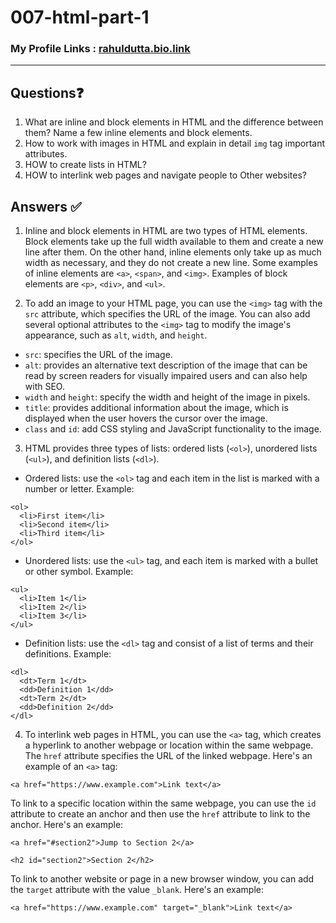# 007-html-part-1

### My Profile Links : [rahuldutta.bio.link](https://rahuldutta.bio.link)

---

## Questions❓

1. What are inline and block elements in HTML and the difference between them? Name a few inline
elements and block elements.
2. How to work with images in HTML and explain in detail `img` tag important attributes.
3. HOW to create lists in HTML?
4. HOW to interlink web pages and navigate people to Other websites?

## Answers ✅



1. Inline and block elements in HTML are two types of HTML elements. Block elements take up the full width available to them and create a new line after them. On the other hand, inline elements only take up as much width as necessary, and they do not create a new line. Some examples of inline elements are `<a>`, `<span>`, and `<img>`. Examples of block elements are `<p>`, `<div>`, and `<ul>`.

2. To add an image to your HTML page, you can use the `<img>` tag with the `src` attribute, which specifies the URL of the image. You can also add several optional attributes to the `<img>` tag to modify the image's appearance, such as `alt`, `width`, and `height`.

- `src`: specifies the URL of the image.
- `alt`: provides an alternative text description of the image that can be read by screen readers for visually impaired users and can also help with SEO.
- `width` and `height`: specify the width and height of the image in pixels.
- `title`: provides additional information about the image, which is displayed when the user hovers the cursor over the image.
- `class` and `id`: add CSS styling and JavaScript functionality to the image.

3. HTML provides three types of lists: ordered lists (`<ol>`), unordered lists (`<ul>`), and definition lists (`<dl>`). 

- Ordered lists: use the `<ol>` tag and each item in the list is marked with a number or letter. Example:
```
<ol>
  <li>First item</li>
  <li>Second item</li>
  <li>Third item</li>
</ol>
```
- Unordered lists: use the `<ul>` tag, and each item is marked with a bullet or other symbol. Example:
```
<ul>
  <li>Item 1</li>
  <li>Item 2</li>
  <li>Item 3</li>
</ul>
```
- Definition lists: use the `<dl>` tag and consist of a list of terms and their definitions. Example:
```
<dl>
  <dt>Term 1</dt>
  <dd>Definition 1</dd>
  <dt>Term 2</dt>
  <dd>Definition 2</dd>
</dl>
```

4. To interlink web pages in HTML, you can use the `<a>` tag, which creates a hyperlink to another webpage or location within the same webpage. The `href` attribute specifies the URL of the linked webpage. Here's an example of an `<a>` tag:

```
<a href="https://www.example.com">Link text</a>
```

To link to a specific location within the same webpage, you can use the `id` attribute to create an anchor and then use the `href` attribute to link to the anchor. Here's an example:

```
<a href="#section2">Jump to Section 2</a>

<h2 id="section2">Section 2</h2>
```

To link to another website or page in a new browser window, you can add the `target` attribute with the value `_blank`. Here's an example:

```
<a href="https://www.example.com" target="_blank">Link text</a>
```